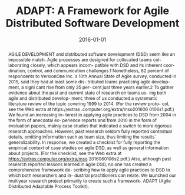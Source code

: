 ---
abstract: AGILE DEVELOPMENT and distributed software development (DSD) seem like an
  impossible match. Agile processes are designed for collocated teams col- laborating
  closely, which appears incom- patible with DSD and its inherent coor- dination,
  control, and communication challenges.1 Nonetheless, 82 percent of respondents to
  VersionOne Inc.´s 10th Annual State of Agile survey, conducted in 2015, said they
  had at least some dis- tributed teams practicing agile develop- ment, a signi cant
  rise from only 35 per- cent just three years earlier.2 To gather evidence about
  the past and current state of research on teams us- ing both agile and distributed
  develop- ment, three of us conducted a systematic literature review of the topic
  covering 1999 to 2014. (For the review proto- col, see the Web extra at https://extras
  .computer.org/extra/mso201606 0106s1.pdf.) We found an increasing in- terest in
  applying agile practices to DSD from 2004 in the form of anecdotal ex- perience
  reports and from 2010 in the form of evaluation papers, mainly case studies that
  indicated a switch to more rigorous research approaches. However, past research
  seldom fully reported contextual details, omitting information such as team size,
  thus limiting the results´ generalizability. In response, we created a checklist
  for fully reporting the empirical context of case studies on agile DSD, as well
  as general information about projects. (For the checklist, see the Web extra at
  https://extras.computer.org/extra/mso 2016060106s2.pdf.) Also, although past research
  reported lessons learned in agile DSD, no one has created a comprehensive framework
  de- scribing how to apply agile practices to DSD to which both researchers and in-
  dustrial practitioners can relate. We launched our multiyear research project primarily
  to create such a framework- ADAPT (Agile Distributed Adaptable Process Toolkit).
authors:
- Raoul Vallon
- Stefan Strobl
- Mario Bernhart
- Rafael Prikladnicki
- Thomas Grechenig
date: '2016-01-01'
featured: false
links:
- name: Publik
  url: https://publik.tuwien.ac.at/showentry.php?ID=257821&lang=2
publication: IEEE Software, 33 (2016), 6; 106 - 111
publication_types:
- '2'
publishDate: '2016-01-01'
title: 'ADAPT: A Framework for Agile Distributed Software Development'
url_pdf: ''
---